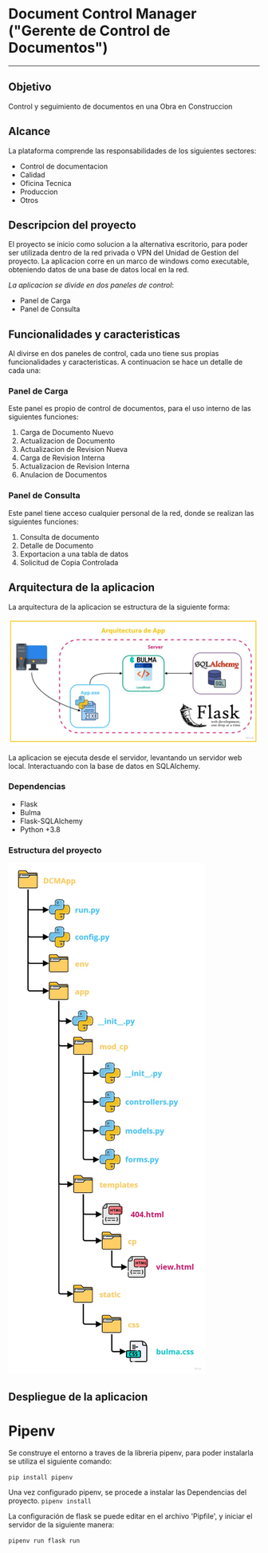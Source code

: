 # Document Control Manager ("Gerente de Control de Documentos")
---
## Objetivo

Control y seguimiento de documentos en una Obra en Construccion

## Alcance

La plataforma comprende las responsabilidades de los siguientes sectores:
- Control de documentacion
- Calidad
- Oficina Tecnica
- Produccion
- Otros

## Descripcion del proyecto

El proyecto se inicio como solucion a la alternativa escritorio, para poder ser utilizada dentro de la red privada o VPN del Unidad de Gestion del proyecto.
La aplicacion corre en un marco de windows como executable, obteniendo datos de una base de datos local en la red.

*La aplicacion se divide en dos paneles de control*:
- Panel de Carga
- Panel de Consulta

## Funcionalidades y caracteristicas

Al divirse en dos paneles de control, cada uno tiene sus propias funcionalidades y caracteristicas. A continuacion se hace un detalle de cada una:

### Panel de Carga

Este panel es propio de control de documentos, para el uso interno de las siguientes funciones:

1. Carga de Documento Nuevo
2. Actualizacion de Documento
3. Actualizacion de Revision Nueva
4. Carga de Revision Interna
5. Actualizacion de Revision Interna
6. Anulacion de Documentos

### Panel de Consulta

Este panel tiene acceso cualquier personal de la red, donde se realizan las siguientes funciones:

1. Consulta de documento
2. Detalle de Documento
3. Exportacion a una tabla de datos
4. Solicitud de Copia Controlada

## Arquitectura de la aplicacion

La arquitectura de la aplicacion se estructura de la siguiente forma:

![Arquitectura](assets/arquitectura.jpg)

La aplicacion se ejecuta desde el servidor, levantando un servidor web local.
Interactuando con la base de datos en SQLAlchemy.

### Dependencias

- Flask
- Bulma
- Flask-SQLAlchemy
- Python +3.8 

### Estructura del proyecto

![Estructura](assets/structure.jpg)

## Despliegue de la aplicacion

# Pipenv

Se construye el entorno a traves de la libreria pipenv, para poder instalarla se utiliza el siguiente comando:

`
pip install pipenv
`

Una vez configurado pipenv, se procede a instalar las Dependencias del proyecto.
`
pipenv install
`

La configuración de flask se puede editar en el archivo 'Pipfile', y iniciar el servidor de la siguiente manera:

`
pipenv run flask run
`
